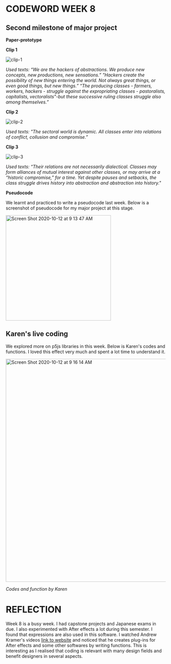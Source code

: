 # CODEWORD WEEK 8

## Second milestone of major project

**Paper-prototype**

**Clip 1**

![clip-1](https://user-images.githubusercontent.com/68975607/93290116-928c7600-f812-11ea-9fe1-544810dd423c.gif)

*Used texts: “We are the hackers of abstractions. We produce new concepts, new productions, new sensations.”  ”Hackers create the possibility of new things entering the world. Not always great things, or even good things, but new things.”
“The producing classes - farmers, workers, hackers - struggle against the expropriating classes - pastoralists, capitalists, vectoralists"-but these successive ruling classes struggle also among themselves.”*

**Clip 2**

![clip-2](https://user-images.githubusercontent.com/68975607/93290118-94563980-f812-11ea-8dbd-5e43043389b6.gif)

*Used texts: "The sectoral world is dynamic. All classes enter into relations of conflict, collusion and compromise.”*

**Clip 3**

![clip-3](https://user-images.githubusercontent.com/68975607/93290119-95876680-f812-11ea-91a3-1fcbaa414cba.gif)

*Used texts: “Their relations are not necessarily dialectical. Classes may form alliances of mutual interest against other classes, or may arrive at a “historic compromise,” for a time. Yet despite pauses and setbacks, the class struggle drives history into abstraction and abstraction into history."*

**Pseudocode**

We learnt and practiced to write a pseudocode last week. Below is a screenshot of pseudocode for my major project at this stage.

<img width="331" alt="Screen Shot 2020-10-12 at 9 13 47 AM" src="https://user-images.githubusercontent.com/68975607/95696259-fc126f80-0c6c-11eb-95bf-9e0e4c5b62f5.png">

## Karen's live coding

We explored more on p5js libraries in this week. Below is Karen's codes and functions. I loved this effect very much and spent a lot time to understand it.

<img width="700" alt="Screen Shot 2020-10-12 at 9 16 14 AM" src="https://user-images.githubusercontent.com/68975607/95695991-f23c3c80-0c6b-11eb-8f45-00d2c6abe028.png">

*Codes and function by Karen*

# REFLECTION
Week 8 is a busy week. I had capstone projects and Japanese exams in due. I also experimented with After effects a lot during this semester. I found that expressions are also used in this software. I watched Andrew Kramer's videos [link to website](https://www.videocopilot.net/) and noticed that he creates plug-ins for After effects and some other softwares by writing functions. This is interesting as I realised that coding is relevant with many design fields and benefit designers in several aspects.
